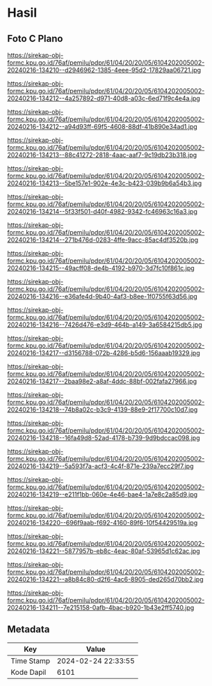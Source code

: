 # Hasil

## Foto C Plano

https://sirekap-obj-formc.kpu.go.id/76af/pemilu/pdpr/61/04/20/20/05/6104202005002-20240216-134210--d2946962-1385-4eee-95d2-17829aa06721.jpg

https://sirekap-obj-formc.kpu.go.id/76af/pemilu/pdpr/61/04/20/20/05/6104202005002-20240216-134212--4a257892-d971-40d8-a03c-6ed71f9c4e4a.jpg

https://sirekap-obj-formc.kpu.go.id/76af/pemilu/pdpr/61/04/20/20/05/6104202005002-20240216-134212--a94d93ff-69f5-4608-88df-41b890e34ad1.jpg

https://sirekap-obj-formc.kpu.go.id/76af/pemilu/pdpr/61/04/20/20/05/6104202005002-20240216-134213--88c41272-2818-4aac-aaf7-9c19db23b318.jpg

https://sirekap-obj-formc.kpu.go.id/76af/pemilu/pdpr/61/04/20/20/05/6104202005002-20240216-134213--5be157e1-902e-4e3c-b423-039b9b6a54b3.jpg

https://sirekap-obj-formc.kpu.go.id/76af/pemilu/pdpr/61/04/20/20/05/6104202005002-20240216-134214--5f33f501-d40f-4982-9342-fc46963c16a3.jpg

https://sirekap-obj-formc.kpu.go.id/76af/pemilu/pdpr/61/04/20/20/05/6104202005002-20240216-134214--271b476d-0283-4ffe-9acc-85ac4df3520b.jpg

https://sirekap-obj-formc.kpu.go.id/76af/pemilu/pdpr/61/04/20/20/05/6104202005002-20240216-134215--49acff08-de4b-4192-b970-3d7fc10f861c.jpg

https://sirekap-obj-formc.kpu.go.id/76af/pemilu/pdpr/61/04/20/20/05/6104202005002-20240216-134216--e36afe4d-9b40-4af3-b8ee-1f0755f63d56.jpg

https://sirekap-obj-formc.kpu.go.id/76af/pemilu/pdpr/61/04/20/20/05/6104202005002-20240216-134216--7426d476-e3d9-464b-a149-3a6584215db5.jpg

https://sirekap-obj-formc.kpu.go.id/76af/pemilu/pdpr/61/04/20/20/05/6104202005002-20240216-134217--d3156788-072b-4286-b5d6-156aaab19329.jpg

https://sirekap-obj-formc.kpu.go.id/76af/pemilu/pdpr/61/04/20/20/05/6104202005002-20240216-134217--2baa98e2-a8af-4ddc-88bf-002fafa27966.jpg

https://sirekap-obj-formc.kpu.go.id/76af/pemilu/pdpr/61/04/20/20/05/6104202005002-20240216-134218--74b8a02c-b3c9-4139-88e9-2f17700c10d7.jpg

https://sirekap-obj-formc.kpu.go.id/76af/pemilu/pdpr/61/04/20/20/05/6104202005002-20240216-134218--16fa49d8-52ad-4178-b739-9d9bdccac098.jpg

https://sirekap-obj-formc.kpu.go.id/76af/pemilu/pdpr/61/04/20/20/05/6104202005002-20240216-134219--5a593f7a-acf3-4c4f-871e-239a7ecc29f7.jpg

https://sirekap-obj-formc.kpu.go.id/76af/pemilu/pdpr/61/04/20/20/05/6104202005002-20240216-134219--e211f1bb-060e-4e46-bae4-1a7e8c2a85d9.jpg

https://sirekap-obj-formc.kpu.go.id/76af/pemilu/pdpr/61/04/20/20/05/6104202005002-20240216-134220--696f9aab-f692-4160-89f6-10f54429519a.jpg

https://sirekap-obj-formc.kpu.go.id/76af/pemilu/pdpr/61/04/20/20/05/6104202005002-20240216-134221--5877957b-eb8c-4eac-80af-53965d1c62ac.jpg

https://sirekap-obj-formc.kpu.go.id/76af/pemilu/pdpr/61/04/20/20/05/6104202005002-20240216-134221--a8b84c80-d2f6-4ac6-8905-ded265d70bb2.jpg

https://sirekap-obj-formc.kpu.go.id/76af/pemilu/pdpr/61/04/20/20/05/6104202005002-20240216-134211--7e215158-0afb-4bac-b920-1b43e2ff5740.jpg


## Metadata

| Key        | Value               |
| ---------- | ------------------- |
| Time Stamp | 2024-02-24 22:33:55 |
| Kode Dapil | 6101                |



